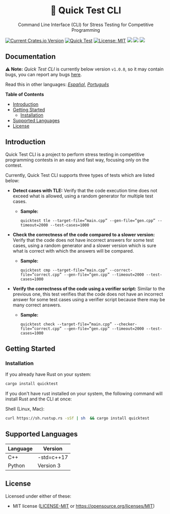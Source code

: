 <h1 align="center">🧰 Quick Test CLI</h1>

<p align="center">Command Line Interface (CLI) for Stress Testing for Competitive Programming</p>

[![Current Crates.io Version](https://img.shields.io/crates/v/quicktest.svg)](https://crates.io/crates/quicktest) [![Quick Test](https://circleci.com/gh/LuisMBaezCo/quicktest.svg?style=shield)](https://app.circleci.com/pipelines/github/LuisMBaezCo/quicktest) [![License: MIT](https://img.shields.io/badge/License-MIT-blue.svg)](https://opensource.org/licenses/MIT) [![](https://img.shields.io/crates/d/quicktest)](https://crates.io/crates/quicktest) [![](https://img.shields.io/badge/platform-Linux%20%7C%20macOS-blue.svg)](https://github.com/LuisMBaezCo/quicktest) [![](https://img.shields.io/badge/rustc-1.51+-yellow.svg)](https://www.rust-lang.org/tools/install) 

## Documentation

**⚠️ Note:** _Quick Test CLI_ is currently below version `v1.0.0`, so it may contain bugs, you can report any bugs [here](https://github.com/LuisMBaezCo/quicktest/issues).

Read this in other languages: [_Español_](docs/README.es-ES.md), [_Português_](docs/README.pt-BR.md) 

**Table of Contents**

- [Introduction](#introduction)
- [Getting Started](#getting-started)
  - [Installation](#installation)
- [Supported Languages](#supported-languages)
- [License](#license)

## Introduction

Quick Test CLI is a project to perform stress testing in competitive programming contests in an easy and fast way, focusing only on the contest.

Currently, Quick Test CLI supports three types of tests which are listed below:

* **Detect cases with TLE:** Verify that the code execution time does not exceed what is allowed, using a random generator for multiple test cases.
    * **Sample:**
        ```shell
        quicktest tle --target-file=”main.cpp” --gen-file=”gen.cpp” --timeout=2000 --test-cases=1000
        ```

* **Check the correctness of the code compared to a slower version:** Verify that the code does not have incorrect answers for some test cases, using a random generator and a slower version which is sure what is correct with which the answers will be compared.
    * **Sample:**
        ```shell
        quicktest cmp --target-file=”main.cpp” --correct-file=”correct.cpp” --gen-file=”gen.cpp” --timeout=2000 --test-cases=1000
        ```

* **Verify the correctness of the code using a verifier script:** Similar to the previous one, this test verifies that the code does not have an incorrect answer for some test cases using a verifier script because there may be many correct answers.
    * **Sample:**
        ```shell
        quicktest check --target-file=”main.cpp” --checker-file=”correct.cpp” --gen-file=”gen.cpp” --timeout=2000 --test-cases=1000
        ```

## Getting Started

### Installation

If you already have Rust on your system:

```sh
cargo install quicktest
```

If you don't have rust installed on your system, the following command will install Rust and the CLI at once:

Shell (Linux, Mac):
```sh
curl https://sh.rustup.rs -sSf | sh  && cargo install quicktest
```

## Supported Languages

| Language           |       Version          |
|--------------------|------------------------|
| C++                | -std=c++17             |
| Python             | Version 3              |


## License
Licensed under either of these:
* MIT license ([LICENSE-MIT](https://github.com/LuisMBaezCo/quicktest/blob/main/LICENSE) or https://opensource.org/licenses/MIT)